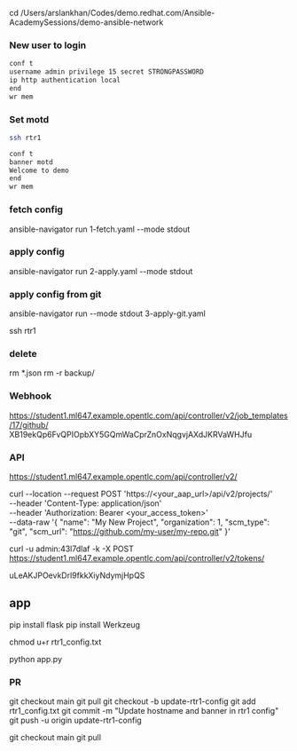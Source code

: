 cd /Users/arslankhan/Codes/demo.redhat.com/Ansible-AcademySessions/demo-ansible-network

### New user to login
```sh
conf t
username admin privilege 15 secret STRONGPASSWORD
ip http authentication local
end
wr mem
```

### Set motd
```sh
ssh rtr1

conf t
banner motd
Welcome to demo
end
wr mem
```


### fetch config
ansible-navigator run 1-fetch.yaml --mode stdout


### apply config
ansible-navigator run 2-apply.yaml --mode stdout

### apply config from git
ansible-navigator run  --mode stdout 3-apply-git.yaml

ssh rtr1


### delete
rm *.json
rm -r backup/


### Webhook
https://student1.ml647.example.opentlc.com/api/controller/v2/job_templates/17/github/
XB19ekQp6FvQPIOpbXY5GQmWaCprZnOxNqgvjAXdJKRVaWHJfu



### API
https://student1.ml647.example.opentlc.com/api/controller/v2/


curl --location --request POST 'https://<your_aap_url>/api/v2/projects/' \
--header 'Content-Type: application/json' \
--header 'Authorization: Bearer <your_access_token>' \
--data-raw '{
  "name": "My New Project",
  "organization": 1,
  "scm_type": "git",
  "scm_url": "https://github.com/my-user/my-repo.git"
}'

curl -u admin:43l7dlaf -k -X POST https://student1.ml647.example.opentlc.com/api/controller/v2/tokens/

uLeAKJPOevkDrl9fkkXiyNdymjHpQS


## app
pip install flask
pip install Werkzeug

chmod u+r rtr1_config.txt

python app.py


### PR
git checkout main
git pull
git checkout -b update-rtr1-config
git add rtr1_config.txt
git commit -m "Update hostname and banner in rtr1 config"
git push -u origin update-rtr1-config

git checkout main
git pull